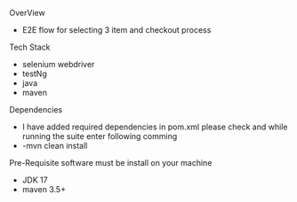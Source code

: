 OverView 
- E2E flow for selecting 3 item and checkout process

Tech Stack 
- selenium webdriver
- testNg
- java
- maven

Dependencies
- I have added required dependencies in pom.xml please check and while running the suite enter following comming
- -mvn clean install

Pre-Requisite
software must be install on your machine
- JDK 17
- maven 3.5+

